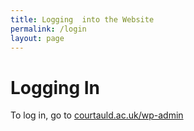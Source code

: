 ```yaml
---
title: Logging  into the Website
permalink: /login
layout: page
---
```

# Logging In

To log in, go to [courtauld.ac.uk/wp-admin](https://courtauld.ac.uk/wp-admin)